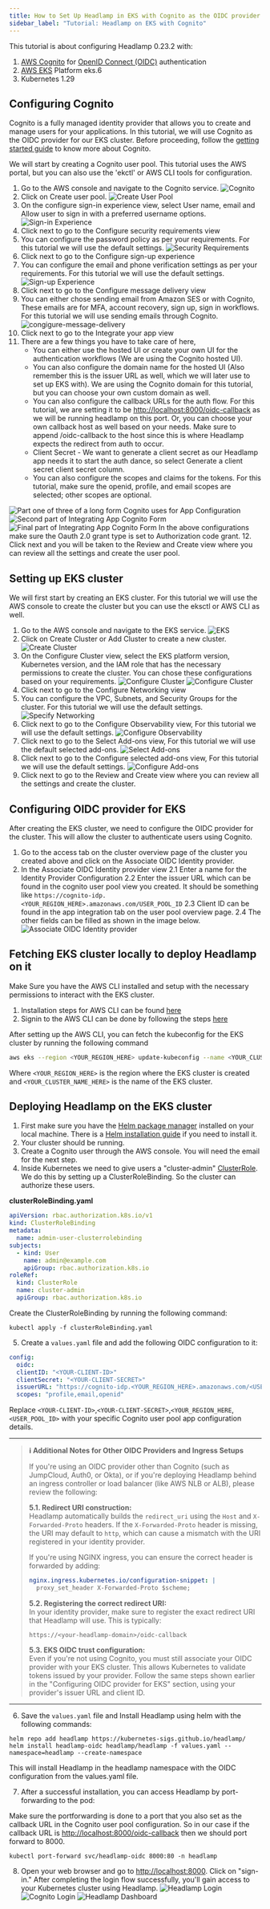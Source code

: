 ```yaml
---
title: How to Set Up Headlamp in EKS with Cognito as the OIDC provider
sidebar_label: "Tutorial: Headlamp on EKS with Cognito"
---
```


This tutorial is about configuring Headlamp 0.23.2 with:

1. [AWS Cognito](https://aws.amazon.com/cognito/) for [OpenID Connect (OIDC)](https://www.microsoft.com/en-us/security/business/security-101/what-is-openid-connect-oidc) authentication
2. [AWS EKS](https://docs.aws.amazon.com/eks/latest/userguide/what-is-eks.html) Platform eks.6
3. Kubernetes 1.29

## Configuring Cognito

Cognito is a fully managed identity provider that allows you to create and manage users for your applications. In this tutorial, we will use Cognito as the OIDC provider for our EKS cluster. Before proceeding, follow the [getting started guide](https://docs.aws.amazon.com/cognito/latest/developerguide/cognito-user-pools.html) to know more about Cognito.

We will start by creating a Cognito user pool. This tutorial uses the AWS portal, but you can also use the 'ekctl' or AWS CLI tools for configuration.

1. Go to the AWS console and navigate to the Cognito service.
   ![Cognito](./cognito/cognito-service.png)
2. Click on Create user pool.
   ![Create User Pool](./cognito/create-user-pool.png)
3. On the configure sign-in experience view, select User name, email and Allow user to sign in with a preferred username options.
   ![Sign-in Experience](./cognito/sign-in-experience.png)
4. Click next to go to the Configure security requirements view
5. You can configure the password policy as per your requirements. For this tutorial we will use the default settings.
   ![Security Requirements](./cognito/security-requirements.png)
6. Click next to go to the Configure sign-up experience
7. You can configure the email and phone verification settings as per your requirements. For this tutorial we will use the default settings.
   ![Sign-up Experience](./cognito/sign-up-experience.png)
8. Click next to go to the Configure message delivery view
9. You can either chose sending email from Amazon SES or with Cognito, These emails are for MFA, account recovery, sign up, sign in workflows. For this tutorial we will use sending emails through Cognito.
   ![congigure-message-delivery](./cognito/configure-message-delivery.png)
10. Click next to go to the Integrate your app view
11. There are a few things you have to take care of here,
    - You can either use the hosted UI or create your own UI for the authentication workflows (We are using the Cognito hosted UI).
    - You can also configure the domain name for the hosted UI (Also remember this is the issuer URL as well, which we will later use to set up EKS with). We are using the Cognito domain for this tutorial, but you can choose your own custom domain as well.
    - You can also configure the callback URLs for the auth flow. For this tutorial, we are setting it to be
      <http://localhost:8000/oidc-callback> as we will be running headlamp on this port. Or, you can choose your own callback host as well based on your needs. Make sure to append /oidc-callback to the host since this is where Headlamp expects the redirect from auth to occur.
    - Client Secret - We want to generate a client secret as our Headlamp app needs it to start the auth dance, so select Generate a client secret client secret column.
    - You can also configure the scopes and claims for the tokens. For this tutorial, make sure the openid, profile, and email scopes are selected; other scopes are optional.

![Part one of three of a long form Cognito uses for App Configuration](./cognito/integrate-your-app1.png)
![Second part of Integrating App Cognito Form](./cognito/integrate-your-app2.png)
![Final part of Integrating App Cognito Form](./cognito/integrate-your-app3.png)
In the above configurations make sure the Oauth 2.0 grant type is set to Authorization code grant.
12. Click next and you will be taken to the Review and Create view where you can review all the settings and create the user pool.

## Setting up EKS cluster

We will first start by creating an EKS cluster. For this tutorial we will use the AWS console to create the cluster but you can use the eksctl or AWS CLI as well.

1. Go to the AWS console and navigate to the EKS service.
   ![EKS](./cluster/elastic_kubernetes_cluster.png)
2. Click on Create Cluster or Add Cluster to create a new cluster.
   ![Create Cluster](./cluster/create_cluster.png)
3. On the Configure Cluster view, select the EKS platform version, Kubernetes version, and the IAM role that has the necessary permissions to create the cluster. You can chose these configurations based on your requirements.
   ![Configure Cluster](./cluster/configure_cluster1.png)
   ![Configure Cluster](./cluster/configure_cluster2.png)
4. Click next to go to the Configure Networking view
5. You can configure the VPC, Subnets, and Security Groups for the cluster. For this tutorial we will use the default settings.
   ![Specify Networking](./cluster/specify_networking.png)
6. Click next to go to the Configure Observability view, For this tutorial we will use the default settings.
   ![Configure Observability](./cluster/configure_observability.png)
7. Click next to go to the Select Add-ons view, For this tutorial we will use the default selected add-ons.
   ![Select Add-ons](./cluster/select_addons.png)
8. Click next to go to the Configure selected add-ons view, For this tutorial we will use the default settings.
   ![Configure Add-ons](./cluster/configure_addons.png)
9. Click next to go to the Review and Create view where you can review all the settings and create the cluster.

## Configuring OIDC provider for EKS

After creating the EKS cluster, we need to configure the OIDC provider for the cluster. This will allow the cluster to authenticate users using Cognito.

1. Go to the access tab on the cluster overview page of the cluster you created above and click on the Associate OIDC Identity provider.
2. In the Associate OIDC Identity provider view
   2.1 Enter a name for the Identity Provider Configuration
   2.2 Enter the issuer URL which can be found in the cognito user pool view you created. It should be something like `https://cognito-idp.<YOUR_REGION_HERE>.amazonaws.com/USER_POOL_ID`
   2.3 Client ID can be found in the app integration tab on the user pool overview page.
   2.4 The other fields can be filled as shown in the image below.
   ![Associate OIDC Identity provider](./cluster/associate_oidc_identity_provider.png)

## Fetching EKS cluster locally to deploy Headlamp on it

Make Sure you have the AWS CLI installed and setup with the necessary permissions to interact with the EKS cluster.

1. Installation steps for AWS CLI can be found [here](https://docs.aws.amazon.com/cli/latest/userguide/getting-started-install.html)
2. Signin to the AWS CLI can be done by following the steps [here](https://docs.aws.amazon.com/signin/latest/userguide/command-line-sign-in.html)

After setting up the AWS CLI, you can fetch the kubeconfig for the EKS cluster by running the following command

```bash
aws eks --region <YOUR_REGION_HERE> update-kubeconfig --name <YOUR_CLUSTER_NAME_HERE>
```

Where `<YOUR_REGION_HERE>` is the region where the EKS cluster is created and `<YOUR_CLUSTER_NAME_HERE>` is the name of the EKS cluster.

## Deploying Headlamp on the EKS cluster

1. First make sure you have the [Helm package manager](https://helm.sh/) installed on your local machine. There is a [Helm installation guide](https://helm.sh/docs/intro/install/) if you need to install it.
2. Your cluster should be running.
3. Create a Cognito user through the AWS console. You will need the email for the next step.
4. Inside Kubernetes we need to give users a "cluster-admin" [ClusterRole](https://kubernetes.io/docs/reference/access-authn-authz/rbac/#role-and-clusterrole). We do this by setting up a ClusterRoleBinding. So the cluster can authorize these users.

**clusterRoleBinding.yaml**

```yaml
apiVersion: rbac.authorization.k8s.io/v1
kind: ClusterRoleBinding
metadata:
  name: admin-user-clusterrolebinding
subjects:
  - kind: User
    name: admin@example.com
    apiGroup: rbac.authorization.k8s.io
roleRef:
  kind: ClusterRole
  name: cluster-admin
  apiGroup: rbac.authorization.k8s.io
```

Create the ClusterRoleBinding by running the following command:

```shell
kubectl apply -f clusterRoleBinding.yaml
```

5. Create a `values.yaml` file and add the following OIDC configuration to it:

```yaml
config:
  oidc:
  clientID: "<YOUR-CLIENT-ID>"
  clientSecret: "<YOUR-CLIENT-SECRET>"
  issuerURL: "https://cognito-idp.<YOUR_REGION_HERE>.amazonaws.com/<USER_POOL_ID>"
  scopes: "profile,email,openid"
```

Replace `<YOUR-CLIENT-ID>`,`<YOUR-CLIENT-SECRET>`,`<YOUR_REGION_HERE`, `<USER_POOL_ID>` with your specific Cognito user pool app configuration details.

---
> **ℹ️ Additional Notes for Other OIDC Providers and Ingress Setups**
>
> If you're using an OIDC provider other than Cognito (such as JumpCloud, Auth0, or Okta), or if you're deploying Headlamp behind an ingress controller or load balancer (like AWS NLB or ALB), please review the following:
>
> **5.1. Redirect URI construction:**  
> Headlamp automatically builds the `redirect_uri` using the `Host` and `X-Forwarded-Proto` headers. If the `X-Forwarded-Proto` header is missing, the URI may default to `http`, which can cause a mismatch with the URI registered in your identity provider.
>
> If you're using NGINX ingress, you can ensure the correct header is forwarded by adding:
>
> ```yaml
> nginx.ingress.kubernetes.io/configuration-snippet: |
>   proxy_set_header X-Forwarded-Proto $scheme;
> ```
>
> **5.2. Registering the correct redirect URI:**  
> In your identity provider, make sure to register the exact redirect URI that Headlamp will use. This is typically:
>
> ```
> https://<your-headlamp-domain>/oidc-callback
> ```
>
> **5.3. EKS OIDC trust configuration:**  
> Even if you're not using Cognito, you must still associate your OIDC provider with your EKS cluster. This allows Kubernetes to validate tokens issued by your provider. Follow the same steps shown earlier in the "Configuring OIDC provider for EKS" section, using your provider's issuer URL and client ID.


---

6. Save the `values.yaml` file and Install Headlamp using helm with the following commands:

```shell
helm repo add headlamp https://kubernetes-sigs.github.io/headlamp/
helm install headlamp-oidc headlamp/headlamp -f values.yaml --namespace=headlamp --create-namespace
```

<!-- ![Headlamp install](./headlamp-install.jpg) -->

This will install Headlamp in the headlamp namespace with the OIDC configuration from the values.yaml file.

7. After a successful installation, you can access Headlamp by port-forwarding to the pod:

Make sure the portforwarding is done to a port that you also set as the callback URL in the Cognito user pool configuration. So in our case if the callback URL is <http://localhost:8000/oidc-callback> then we should port forward to 8000.

```shell
kubectl port-forward svc/headlamp-oidc 8000:80 -n headlamp
```

8. Open your web browser and go to <http://localhost:8000>. Click on "sign-in." After completing the login flow successfully, you'll gain access to your Kubernetes cluster using Headlamp.
   ![Headlamp Login](./headlamp_auth_screen.png)
   ![Cognito Login](./cognito_auth.png)
   ![Headlamp Dashboard](./headlamp_dashboard.png)
